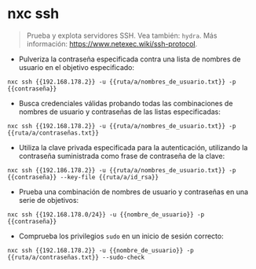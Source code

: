 # nxc ssh

> Prueba y explota servidores SSH.
> Vea también: `hydra`.
> Más información: <https://www.netexec.wiki/ssh-protocol>.

- Pulveriza la contraseña especificada contra una lista de nombres de usuario en el objetivo especificado:

`nxc ssh {{192.168.178.2}} -u {{ruta/a/nombres_de_usuario.txt}} -p {{contraseña}}`

- Busca credenciales válidas probando todas las combinaciones de nombres de usuario y contraseñas de las listas especificadas:

`nxc ssh {{192.168.178.2}} -u {{ruta/a/nombres_de_usuario.txt}} -p {{ruta/a/contraseñas.txt}}`

- Utiliza la clave privada especificada para la autenticación, utilizando la contraseña suministrada como frase de contraseña de la clave:

`nxc ssh {{192.186.178.2}} -u {{ruta/a/nombres_de_usuario.txt}} -p {{contraseña}} --key-file {{ruta/a/id_rsa}}`

- Prueba una combinación de nombres de usuario y contraseñas en una serie de objetivos:

`nxc ssh {{192.168.178.0/24}} -u {{nombre_de_usuario}} -p {{contraseña}}`

- Comprueba los privilegios `sudo` en un inicio de sesión correcto:

`nxc ssh {{192.168.178.2}} -u {{nombre_de_usuario}} -p {{ruta/a/contraseñas.txt}} --sudo-check`
